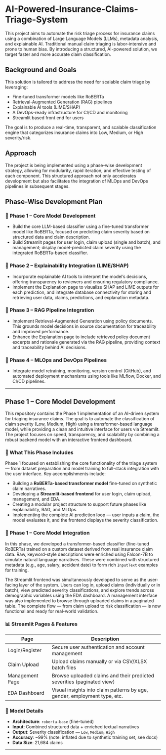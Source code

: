 # AI-Powered-Insurance-Claims-Triage-System

This project aims to automate the risk triage process for insurance claims using a combination of Large Language Models (LLMs), metadata analysis, and explainable AI. Traditional manual claim triaging is labor-intensive and prone to human bias. By introducing a structured, AI-powered solution, we target faster and more accurate claim classification.

## Background and Goals
This solution is tailored to address the need for scalable claim triage by leveraging:
- Fine-tuned transformer models like RoBERTa
- Retrieval-Augmented Generation (RAG) pipelines
- Explainable AI tools (LIME/SHAP)
- A DevOps-ready infrastructure for CI/CD and monitoring
- Streamlit based front end for users
  
The goal is to produce a real-time, transparent, and scalable classification engine that categorizes insurance claims into Low, Medium, or High severity/risk.

## Approach
The project is being implemented using a phase-wise development strategy, allowing for modularity, rapid iteration, and effective testing of each component. This structured approach not only accelerates development but also facilitates the integration of MLOps and DevOps pipelines in subsequent stages.

## Phase-Wise Development Plan

### 🔹 Phase 1 – Core Model Development
- Build the core LLM-based classifier using a fine-tuned transformer model like RoBERTa, focused on predicting claim severity based on structured data and claim description.
- Build Streamlit pages for user login, claim upload (single and batch), and management; display model-predicted claim severity using the integrated RoBERTa-based classifier.

### 🔹 Phase 2 – Explainability Integration (LIME/SHAP)
- Incorporate explainable AI tools to interpret the model’s decisions, offering transparency to reviewers and ensuring regulatory compliance.
- Implement the Explanation page to visualize SHAP and LIME outputs for each prediction, and integrate database connectivity for storing and retrieving user data, claims, predictions, and explanation metadata.

### 🔹 Phase 3 – RAG Pipeline Integration
- Implement Retrieval-Augmented Generation using policy documents. This grounds model decisions in source documentation for traceability and improved performance.
- Enhance the Explanation page to include retrieved policy document excerpts and rationale generated via the RAG pipeline, providing context and traceability behind AI decisions.

### 🔹 Phase 4 – MLOps and DevOps Pipelines
- Integrate model retraining, monitoring, version control (GitHub), and automated deployment mechanisms using tools like MLflow, Docker, and CI/CD pipelines.

---

## Phase 1 – Core Model Development

This repository contains the Phase 1 implementation of an AI-driven system for triaging insurance claims. The goal is to automate the classification of claim severity (Low, Medium, High) using a transformer-based language model, while providing a clean and intuitive interface for users via Streamlit. The project focuses on speed, transparency, and scalability by combining a robust backend model with an interactive frontend dashboard.

### 📌 What This Phase Includes

Phase 1 focused on establishing the core functionality of the triage system — from dataset preparation and model training to full-stack integration with the user interface. Key accomplishments include:

- Building a **RoBERTa-based transformer model** fine-tuned on synthetic claim narratives.
- Developing a **Streamlit-based frontend** for user login, claim upload, management, and EDA.
- Creating a modular project structure to support future phases like explainability, RAG, and MLOps.
- Implementing the complete AI prediction loop — user inputs a claim, the model evaluates it, and the frontend displays the severity classification.

### 🧩 Phase 1 – Core Model Integration

In this phase, we developed a transformer-based classifier (fine-tuned RoBERTa) trained on a custom dataset derived from real insurance claim data. Raw, keyword-style descriptions were enriched using Falcon-7B to simulate natural language narratives. These were combined with structured metadata (e.g., age, salary, accident date) to form rich `InputText` examples for training.

The Streamlit frontend was simultaneously developed to serve as the user-facing layer of the system. Users can log in, upload claims (individually or in batch), view predicted severity classifications, and explore trends across demographic variables using the EDA dashboard. A management interface was also implemented to browse through uploaded claims in a paginated table. The complete flow — from claim upload to risk classification — is now functional and ready for real-world validation.

### 📊 Streamlit Pages & Features

| Page             | Description                                                                 |
|------------------|-----------------------------------------------------------------------------|
| Login/Register   | Secure user authentication and account management                          |
| Claim Upload     | Upload claims manually or via CSV/XLSX batch files                          |
| Management Page  | Browse uploaded claims and their predicted severities (paginated view)      |
| EDA Dashboard    | Visual insights into claim patterns by age, gender, employment type, etc.   |


### 🧠 Model Details

- **Architecture**: `roberta-base` (fine-tuned)
- **Input**: Combined structured data + enriched textual narratives
- **Output**: Severity classification — `Low`, `Medium`, `High`
- **Accuracy**: ~99% (note: inflated due to synthetic training set, see docs)
- **Data Size**: 21,684 claims

---

